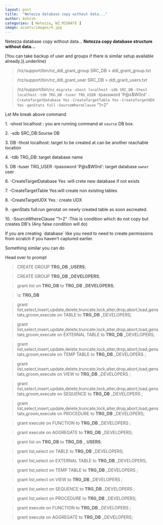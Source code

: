 ```yaml
---
layout: post
title:  "Netezza database copy without data..."
author: Ashish
categories: [ Netezza, NZ_MIGRATE ]
image: assets/images/4.jpg
---
```

Netezza database copy without data...
**Netezza copy database structure without data\...**

[You can take backup of user and groups if there is similar setup available already.]{.underline}

> /nz/support/bin/nz_ddl_grant_group SRC_DB > ddl_grant_group.txt

> /nz/support/bin/nz_ddl_grant_user SRC_DB \> ddl_grant_users.txt

> /nz/support/bin/`nz_migrate` `-shost localhost` `-sdb SRC_DB` `-thost localhost` `-tdb TRG_DB` `-tuser TRG_USER` -tpassword \'P\@s\$W0rd\' `-CreateTargetDatabase Yes` `-CreateTargetTable Yes`  `-CreateTargetUDX Yes` `-genStats full` `-SourceWhereClause` \"1=2\"

Let Me break above command

1\. -shost localhost : you are running command at `source` DB box.

2\. -sdb SRC_DB:Sourse DB

3\. DB -thost localhost: target to be created at can be another reachable location

4\. -tdb TRG_DB: target database name

5\. DB -tuser TRG_USER -tpassword \'P\@s\$W0rd\': target database `owner` user

6\. -CreateTargetDatabase Yes :will crete new database if not exists

7\. -CreateTargetTable Yes:will create non existing tables

8\. -CreateTargetUDX Yes : create UDX

9\. -genStats full:run genstat on newly created table as soon ascreated.

10\. -SourceWhereClause \"1=2\" :This is condition which do not copy but creates DB's (Any false condition will do)

If you are creating \`database\` like you need to need to create permissions from scratch if you haven't captured earlier.

Something similar you can do

Head over to prompt

> CREATE GROUP **TRG_DB _USERS**;

> CREATE GROUP **TRG_DB _DEVELOPERS**;

> grant list on **TRG_DB** to **TRG_DB** _**DEVELOPERS**;

> \\c **TRG_DB**

>grant list,select,insert,update,delete,truncate,lock,alter,drop,abort,load,genstats,groom,execute on TABLE to **TRG_DB** _DEVELOPERS;

>grant list,select,insert,update,delete,truncate,lock,alter,drop,abort,load,genstats,groom,execute on EXTERNAL TABLE to **TRG_DB** _DEVELOPERS;

>grant list,select,insert,update,delete,truncate,lock,alter,drop,abort,load,genstats,groom,execute on TEMP TABLE to **TRG_DB** _DEVELOPERS ;

>grant list,select,insert,update,delete,truncate,lock,alter,drop,abort,load,genstats,groom,execute on VIEW to **TRG_DB** _DEVELOPERS ;

>grant list,select,insert,update,delete,truncate,lock,alter,drop,abort,load,genstats,groom,execute on SEQUENCE to **TRG_DB** _DEVELOPERS ;

>grant list,select,insert,update,delete,truncate,lock,alter,drop,abort,load,genstats,groom,execute on PROCEDURE to **TRG_DB** _DEVELOPERS;

>grant execute on FUNCTION to **TRG_DB** _DEVELOPERS ;

>grant execute on AGGREGATE to **TRG_DB** _DEVELOPERS;

>grant list on **TRG_DB** to **TRG_DB** _ **USERS**;

>grant list,select on TABLE to **TRG_DB** _DEVELOPERS;

>grant list,select on EXTERNAL TABLE to **TRG_DB** _DEVELOPERS;

>grant list,select on TEMP TABLE to **TRG_DB** _DEVELOPERS ;

>grant list,select on VIEW to **TRG_DB** _DEVELOPERS ;

>grant list,select on SEQUENCE to **TRG_DB** _DEVELOPERS ;

>grant list,select on PROCEDURE to **TRG_DB** _DEVELOPERS;

>grant execute on FUNCTION to **TRG_DB** _DEVELOPERS ;

>grant execute on AGGREGATE to **TRG_DB** _DEVELOPERS;